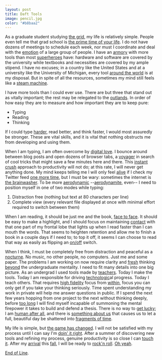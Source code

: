 ```yaml
---
layout: post
title: Daft Tools
image: pencil.jpg
color: "#b8baa2"
---
```


As a graduate student studying [the grid][tron], my life is relatively simple. People even tell me that grad school is [the prime time of your life][haa]. I do not have dozens of meetings to schedule each week, nor must I coordinate and deal with the [emotion][haa] of a large group of people. I have an [armory][tron] with more tools than most [superheroes][di] have: hardware and software are covered by the university while textbooks and necessities are covered by my ample stipend. I have no excuses; in a country like the United States and at a university like the University of Michigan, every tool [around the world][hw] is at my disposal. But in spite of all the resources, sometimes my mind still feels like a [steam machine][haa].

I have more tools than I could ever use. There are but three that stand out as vitally important; the rest may be relegated to the [outlands][tron]. In order of how easy they are to measure and how important they are to keep pure:

* Typing
* Reading
* Thinking

If I could type [harder][di], read better, and think faster, I would most assuredly be stronger. These are vital skills, and it is vital that nothing obstructs me from developing and using them.

When I am typing, I am often overcome by [digital love][di]. I bounce around between blog posts and open dozens of browser tabs, a [voyager][di] in search of cool tricks that might save a few minutes here and there. This [instant crush][ram] approach to productivity will not do; at this rate, I will never get anything done. My mind keeps telling me I will only feel [alive][hw] if I check my Twitter feed [one more time][di], but I must be wary: sometimes the internet is [the brainwasher][haa]. To be more [aerodynamic][di] --[aerodynamite][club], even-- I need to position myself in one of two modes while typing:

1. Distraction free (nothing but text at 80 characters per line)
2. Complete view (every relevant file displayed at once with minimal effort required to switch between them)

When I am reading, it should be just me and the book, [face to face][di]. It should be easy to make a highlight, and I should focus on maintaining [contact][ram] with that one part of my frontal lobe that lights up when I read faster than I can mouth the words. That seems to heighten retention and allow me to finish a book in a couple days if I need to; to top it off, it seems I can choose to read that way as easily as flipping an [on/off][haa] switch.

When I think, I must be completely free from distraction and peaceful as a [nocturne][tron]. No music, no other people, no computers. Just me and some paper. The problems I am working on now require clarity and [fresh][hw] thinking [beyond][ram] the undergraduate mentality. I need to fit many details into one big picture. As an undergrad I used tools made by [teachers][hw]. Today I make the tools. Today I am responsible for driving [technologic][haa]al progress. Today I teach others. That requires [high fidelity][hw] focus from [within][ram], focus you can only get if you take your thinking seriously. Time spent understanding my work in private will help me answer questions in public. If I spend the next few years hopping from one project to the next without thinking deeply, before [too long][di] I will find myself incapable of summoning the mental firepower it takes to build and defend a thesis. There is no way to [get lucky][ram]; I am [human after all][haa], and there is [something about us][di] that causes us to let a full, beautiful day be shattered into [fragments of time][ram].

My life is simple, but [the game has changed][tron]. I will not be satisfied with my process until I can say I'm [doin' it right][ram]. After a summer of discovering new tools and refining my process, genuine productivity is so close I can [touch it][alive]. After my [arrival][tron] this [fall][tron], I will be ready to [rock'n roll][hw]. [Oh yeah][hw].

[End of Line][tron].

[hw]: http://en.wikipedia.org/wiki/Homework_%28Daft_Punk_album%29#Track_listing
[di]: http://en.wikipedia.org/wiki/Discovery_(Daft_Punk_album)#Track_listing
[haa]: http://en.wikipedia.org/wiki/Human_After_All#Track_listing
[ram]: http://en.wikipedia.org/wiki/Random_Access_Memories#Track_listing
[tron]: http://en.wikipedia.org/wiki/Tron:_Legacy_(soundtrack)#Track_listing
[club]: http://en.wikipedia.org/wiki/Daft_Club#Track_listing
[alive]: http://en.wikipedia.org/wiki/Alive_2007#Track_listing
